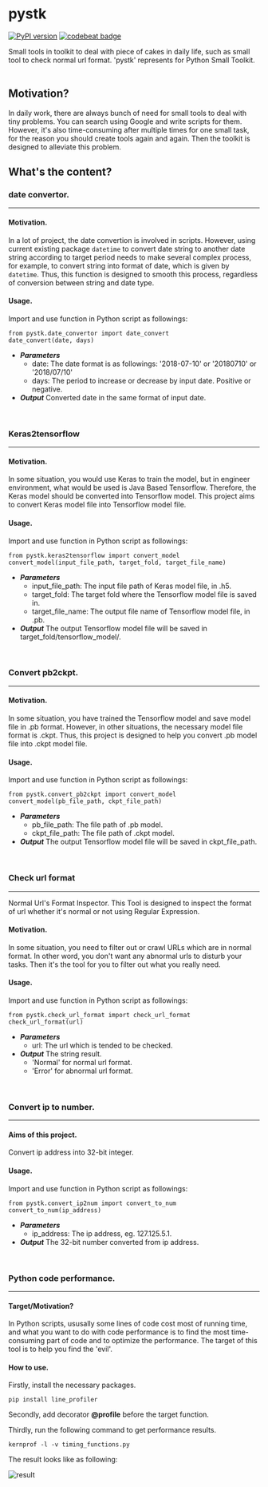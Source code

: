 # pystk
[![PyPI version](https://badge.fury.io/py/pystk.svg)](https://badge.fury.io/py/pystk)
[![codebeat badge](https://codebeat.co/badges/ba8f7af1-9f3f-4a59-ac34-58bf264facaf)](https://codebeat.co/projects/github-com-axsplayer-pystk-master)

Small tools in toolkit to deal with piece of cakes in daily life, such as small tool to check normal url format.
'pystk' represents for Python Small Toolkit.
<br>
<br>

## Motivation?
In daily work, there are always bunch of need for small tools to deal with tiny problems. You can search using Google and write scripts for them. However, it's also time-consuming after multiple times for one small task, for the reason you should create tools again and again. Then the toolkit is designed to alleviate this problem.

## What's the content?
### date convertor.
***
#### Motivation.
In a lot of project, the date convertion is involved in scripts. However, using current existing package `datetime` to convert date string to another date string according to target period needs to make several complex process, for example, to convert string into format of date, which is given by `datetime`. Thus, this function is designed to smooth this process, regardless of conversion between string and date type.
#### Usage.
Import and use function in Python script as followings:

	from pystk.date_convertor import date_convert
	date_convert(date, days)

- ***Parameters***
	- date: The date format is as followings:
                '2018-07-10' or '20180710' or '2018/07/10'
	- days: The period to increase or decrease by input date. Positive or negative.
- ***Output***
Converted date in the same format of input date.
<br>

### Keras2tensorflow
***
#### Motivation.
In some situation, you would use Keras to train the model, but in engineer environment, what would be used is Java Based Tensorflow. Therefore, the Keras model should be converted into Tensorflow model. This project aims to convert Keras model file into Tensorflow model file.
#### Usage.
Import and use function in Python script as followings:

	from pystk.keras2tensorflow import convert_model
	convert_model(input_file_path, target_fold, target_file_name)

- ***Parameters***
	- input_file_path: The input file path of Keras model file, in .h5.
	- target_fold: The target fold where the Tensorflow model file is saved in.
	- target_file_name: The output file name of Tensorflow model file, in .pb.
- ***Output***
The output Tensorflow model file will be saved in target_fold/tensorflow_model/.
<br>

### Convert pb2ckpt.
***
#### Motivation.
In some situation, you have trained the Tensorflow model and save model file in .pb format. However, in other situations, the necessary model file format is .ckpt. Thus, this project is designed to help you convert .pb model file into .ckpt model file.

#### Usage.
Import and use function in Python script as followings:

	from pystk.convert_pb2ckpt import convert_model
	convert_model(pb_file_path, ckpt_file_path)

- ***Parameters***
	- pb_file_path: The file path of .pb model.
	- ckpt_file_path: The file path of .ckpt model.
- ***Output***
The output Tensorflow model file will be saved in ckpt_file_path.
<br>


### Check url format
***
Normal Url's Format Inspector. This Tool is designed to inspect the format of url whether it's normal or not using Regular Expression.

#### Motivation.
In some situation, you need to filter out or crawl URLs which are in normal format. In other word, you don't want any abnormal urls to disturb your tasks. Then it's the tool for you to filter out what you really need.

#### Usage.
Import and use function in Python script as followings:

	from pystk.check_url_format import check_url_format
	check_url_format(url)

- ***Parameters***
	- url: The url which is tended to be checked.
- ***Output***
The string result.
	- 'Normal' for normal url format.
	- 'Error' for abnormal url format.
<br>


### Convert ip to number.
***
#### Aims of this project.
Convert ip address into 32-bit integer.
#### Usage.
Import and use function in Python script as followings:

	from pystk.convert_ip2num import convert_to_num
	convert_to_num(ip_address)

- ***Parameters***
	- ip_address: The ip address, eg. 127.125.5.1.
- ***Output***
The 32-bit number converted from ip address.
<br>


### Python code performance.
***
#### Target/Motivation?
In Python scripts, ususally some lines of code cost most of running time, and what you want to do with code performance is to find the most time-consuming part of code and to optimize the performance.
The target of this tool is to help you find the 'evil'.
#### How to use.
Firstly, install the necessary packages.

	pip install line_profiler

Secondly, add decorator **@profile** before the target function.

Thirdly, run the following command to get performance results.

	kernprof -l -v timing_functions.py

The result looks like as following:

![result](https://github.com/AxsPlayer/Tool_toolkit/tree/master/Tool_Python-code-performance/images/kernprof_line_profiler.png)





